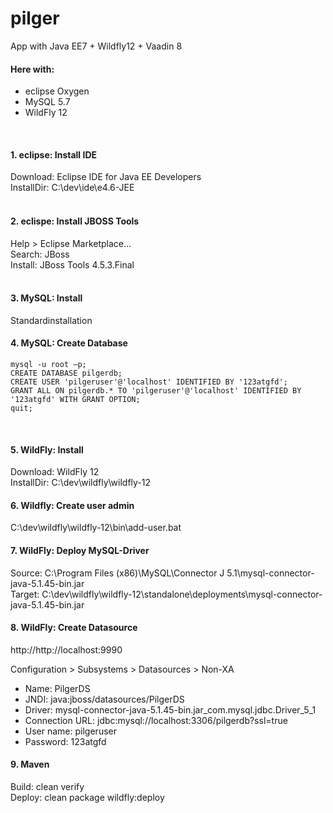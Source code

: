 # pilger
App with Java EE7 + Wildfly12 + Vaadin 8


#### Here with:
- eclipse Oxygen   
- MySQL 5.7   
- WildFly 12   
<br/>

#### 1. eclipse: Install IDE
Download: 	Eclipse IDE for Java EE Developers  
InstallDir:	C:\dev\ide\e4.6-JEE  
<br/>

#### 2. eclispe: Install JBOSS Tools   
Help > Eclipse Marketplace...   
Search: 	JBoss   
Install:	JBoss Tools 4.5.3.Final   
<br/>

#### 3. MySQL: Install
Standardinstallation
<br/>

#### 4. MySQL: Create Database
```
mysql -u root –p;
CREATE DATABASE pilgerdb;
CREATE USER 'pilgeruser'@'localhost' IDENTIFIED BY '123atgfd';
GRANT ALL ON pilgerdb.* TO 'pilgeruser'@'localhost' IDENTIFIED BY '123atgfd' WITH GRANT OPTION;
quit;
```
<br/>

#### 5. WildFly: Install
Download:	WildFly 12   
InstallDir:	C:\dev\wildfly\wildfly-12
<br/>

#### 6. Wildfly: Create user admin
C:\dev\wildfly\wildfly-12\bin\add-user.bat
<br/>

#### 7. WildFly: Deploy MySQL-Driver
Source:	C:\Program Files (x86)\MySQL\Connector J 5.1\mysql-connector-java-5.1.45-bin.jar   
Target:	C:\dev\wildfly\wildfly-12\standalone\deployments\mysql-connector-java-5.1.45-bin.jar
<br/>

#### 8. WildFly: Create Datasource

http://http://localhost:9990

Configuration > Subsystems > Datasources > Non-XA

- Name:			      PilgerDS   
- JNDI:			      java:jboss/datasources/PilgerDS
- Driver:			    mysql-connector-java-5.1.45-bin.jar_com.mysql.jdbc.Driver_5_1
- Connection URL: jdbc:mysql://localhost:3306/pilgerdb?ssl=true
- User name:		  pilgeruser
- Password:		    123atgfd


#### 9. Maven
Build: clean verify  
Deploy: clean package wildfly:deploy 


